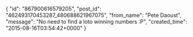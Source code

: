  {
   "id": "867900616579205",
   "post_id": "462493170453287_480688621967075",
   "from_name": "Pete Daoust",
   "message": "No need to find a loto winning numbers :P",
   "created_time": "2015-08-16T03:54:42+0000"
 }
